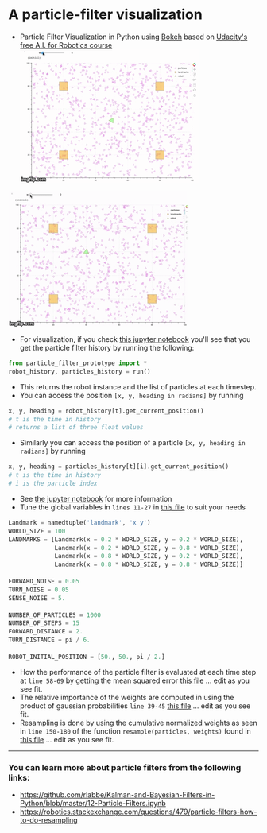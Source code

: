 # A particle-filter visualization
- Particle Filter Visualization  in Python using [Bokeh](bokeh.pydata.org) based on [Udacity's free A.I. for Robotics course](https://www.udacity.com/course/artificial-intelligence-for-robotics--cs373)
![Animation 1](../docs/animation1.gif)

![Animation 2](../docs/animation2.gif)

- For visualization, if you check
[this jupyter notebook](./visualization_only.ipynb)
you'll see that you get the particle filter history by running the following:

```python
from particle_filter_prototype import *
robot_history, particles_history = run()
```
- This returns the robot instance and the list of particles at each timestep.
- You can access the position `[x, y, heading in radians]` by running
```python
x, y, heading = robot_history[t].get_current_position()
# t is the time in history
# returns a list of three float values
```
- Similarly you can access the position of a particle `[x, y, heading in radians]` by running
```python
x, y, heading = particles_history[t][i].get_current_position()
# t is the time in history
# i is the particle index
```
- See [the jupyter notebook](./visualization_only.ipynb)
for more information
- Tune the global variables in ```lines 11-27``` in
[this file](./particle_filter_prototype.py)
to suit your needs

```python
Landmark = namedtuple('landmark', 'x y')
WORLD_SIZE = 100
LANDMARKS = [Landmark(x = 0.2 * WORLD_SIZE, y = 0.2 * WORLD_SIZE),
             Landmark(x = 0.2 * WORLD_SIZE, y = 0.8 * WORLD_SIZE),
             Landmark(x = 0.8 * WORLD_SIZE, y = 0.2 * WORLD_SIZE),
             Landmark(x = 0.8 * WORLD_SIZE, y = 0.8 * WORLD_SIZE)]

FORWARD_NOISE = 0.05
TURN_NOISE = 0.05
SENSE_NOISE = 5.

NUMBER_OF_PARTICLES = 1000
NUMBER_OF_STEPS = 15
FORWARD_DISTANCE = 2.
TURN_DISTANCE = pi / 6.

ROBOT_INITIAL_POSITION = [50., 50., pi / 2.]
```
- How the performance of the particle filter is evaluated at each time step at  ```line 58-69``` by getting the mean squared error
[this file](./particle_filter_prototype.py)
... edit as you see fit.
- The relative importance of the weights are computed in using the product of gaussian probabilities ```line 39-45```
[this file](./particle_filter_prototype.py)
... edit as you see fit.
- Resampling is done by using the cumulative normalized weights as seen in `line 150-180` of the function
`resample(particles, weights)` found in
[this file](./particle_filter_prototype.py)
... edit as you see fit.

---
### You can learn more about particle filters from the following links:
- https://github.com/rlabbe/Kalman-and-Bayesian-Filters-in-Python/blob/master/12-Particle-Filters.ipynb
- https://robotics.stackexchange.com/questions/479/particle-filters-how-to-do-resampling
